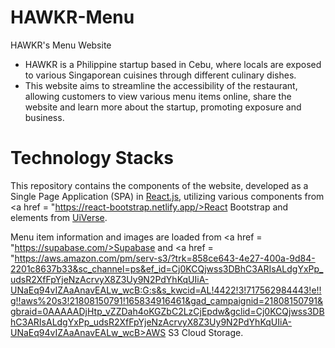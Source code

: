 # HAWKR-Menu
HAWKR's Menu Website

- HAWKR is a Philippine startup based in Cebu, where locals are exposed to various Singaporean cuisines through different culinary dishes.
- This website aims to streamline the accessibility of the restaurant, allowing customers to view various menu items online, share the website and learn more about the startup, promoting exposure and business.

# Technology Stacks
This repository contains the components of the website, developed as a Single Page Application (SPA) in <a href = "https://react.dev/">React.js</a>, utilizing various components from <a href = "https://react-bootstrap.netlify.app/>React Bootstrap</a> and elements from <a href="https://uiverse.io/">UiVerse</a>.

Menu item information and images are loaded from <a href = "https://supabase.com/>Supabase</a> and <a href = "https://aws.amazon.com/pm/serv-s3/?trk=858ce643-4e27-400a-9d84-2201c8637b33&sc_channel=ps&ef_id=Cj0KCQjwss3DBhC3ARIsALdgYxPp_udsR2XfFpYjeNzAcrvyX8Z3Uy9N2PdYhKqUIiA-UNaEq94vIZAaAnavEALw_wcB:G:s&s_kwcid=AL!4422!3!717562984443!e!!g!!aws%20s3!21808150791!165834916461&gad_campaignid=21808150791&gbraid=0AAAAADjHtp_vZZDah4oKGZbC2LzCjEpdw&gclid=Cj0KCQjwss3DBhC3ARIsALdgYxPp_udsR2XfFpYjeNzAcrvyX8Z3Uy9N2PdYhKqUIiA-UNaEq94vIZAaAnavEALw_wcB>AWS S3 Cloud Storage</a>.
